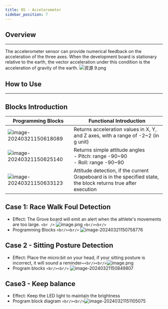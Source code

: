 ```yaml
---
title: 05 - Accelerometer
sidebar_position: 7
---
```

## Overview

---

The accelerometer sensor can provide numerical feedback on the acceleration of the three axes. When the development board is stationary relative to the earth, the vector acceleration under this condition is the acceleration of gravity of the earth.
![资源 9.png](https://learn.kittenbot.cn/2024md_pic/1673508393904-755b9b08-34f0-49b5-b74b-22c77ced6eab.png)

## How to Use

---

## Blocks Introduction

| **Programming Blocks**                                                                | **Functional Introduction**                                                                               |
| ------------------------------------------------------------------------------------------- | --------------------------------------------------------------------------------------------------------------- |
| ![image-20240321150618089](https://learn.kittenbot.cn/2024md_pic/image-20240321150618089.png) | Returns acceleration values in X, Y, and Z axes, with a range of -2~2 (in g unit)                               |
| ![image-20240321150625140](https://learn.kittenbot.cn/2024md_pic/image-20240321150625140.png) | Returns simple attitude angles<br />- Pitch: range -90~90<br />- Roll: range -90~90                            |
| ![image-20240321150633123](https://learn.kittenbot.cn/2024md_pic/image-20240321150633123.png) | Attitude detection, if the current Grapeboard is in the specified state, the block returns true after execution |

## Case 1: Race Walk Foul Detection

- Effect: The Grove board will emit an alert when the athlete's movements are too large.
  `<br />`
  ![image.png](https://learn.kittenbot.cn/2024md_pic/1670322135393-aeae8b24-2613-4f48-8cd7-ee54fba9e565.png)
  `<br/><br/>`
- Programming Blocks `<br/><br/>`
  ![image-20240321150758776](https://learn.kittenbot.cn/2024md_pic/image-20240321150758776.png)

## Case 2 - Sitting Posture Detection

- Effect: Place the micro:bit on your head, if your sitting posture is incorrect, it will sound a reminder~`<br/><br/>`![image.png](https://learn.kittenbot.cn/2024md_pic/1670298497683-63f8489f-f069-4f07-a2d2-63018be4d5a2.png)
- Program blocks `<br/><br/>`
  ![image-20240321150849807](https://learn.kittenbot.cn/2024md_pic/image-20240321150849807.png)

## Case3 - Keep balance

- Effect: Keep the LED light to maintain the brightness
- Program block diagram `<br/><br/>`![image-20240321151105075](https://learn.kittenbot.cn/2024md_pic/image-20240321151105075.png)
